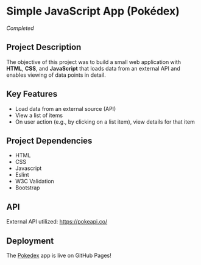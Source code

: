 # Simple JavaScript App (Pokédex)
*Completed*
## Project Description 
The objective of this project was to build a small web application with **HTML**, **CSS**, and **JavaScript** that loads data from an external API and enables viewing of data points in detail.
## Key Features
* Load data from an external source (API)
* View a list of items
* On user action (e.g., by clicking on a list item), view details for that item
 ## Project Dependencies
* HTML
* CSS
* Javascript
* Eslint
* W3C Validation
* Bootstrap
## API
External API utilized: https://pokeapi.co/
## Deployment
The [Pokedex](https://nmhdz.github.io/PokeDex-App/) app is live on GitHub Pages!
